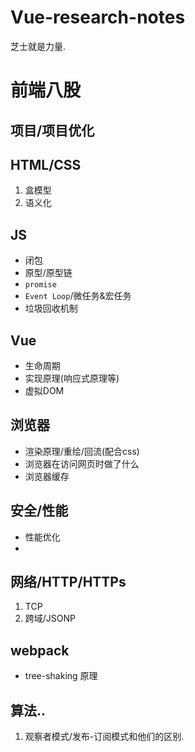 # Vue-research-notes
芝士就是力量.

# 前端八股
## 项目/项目优化
## HTML/CSS
1. 盒模型
2. 语义化

## JS
* 闭包
* 原型/原型链
* `promise`
* `Event Loop`/微任务&宏任务
* 垃圾回收机制

## Vue
* 生命周期
* 实现原理(响应式原理等)
* 虚拟DOM

## 浏览器
* 渲染原理/重绘/回流(配合css)
* 浏览器在访问网页时做了什么
* 浏览器缓存


## 安全/性能
* 性能优化
* 

## 网络/HTTP/HTTPs
1. TCP
2. 跨域/JSONP

## webpack
* tree-shaking 原理

## 算法..
1. 观察者模式/发布-订阅模式和他们的区别.